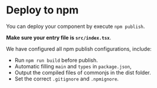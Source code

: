 # Deploy to npm

You can deploy your component by execute `npm publish`.

**Make sure your entry file is `src/index.tsx`**.

We have configured all npm publish configurations, include:

- Run `npm run build` before publish.
- Automatic filling `main` and `types` in `package.json`,
- Output the compiled files of commonjs in the dist folder.
- Set the correct `.gitignore` and `.npmignore`.
